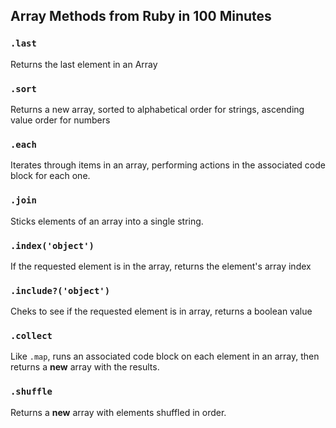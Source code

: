 ## Array Methods from Ruby in 100 Minutes

### `.last`

Returns the last element in an Array

### `.sort`

Returns a new array, sorted to alphabetical order for strings, ascending value order for numbers

### `.each`

Iterates through items in an array, performing actions in the associated code block
for each one.

### `.join`

Sticks elements of an array into a single string.

### `.index('object')`

If the requested element is in the array, returns the element's array index

### `.include?('object')`

Cheks to see if the requested element is in array, returns a boolean value

### `.collect`

Like `.map`, runs an associated code block on each element in an array, then returns
a **new** array with the results.

### `.shuffle`

Returns a **new** array with elements shuffled in order.
